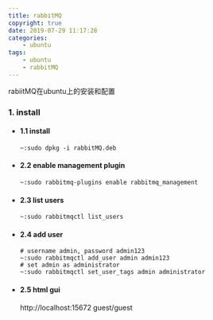 ```yaml
---
title: rabbitMQ
copyright: true
date: 2019-07-29 11:17:28
categories:
    - ubuntu
tags:
    - ubuntu
    - rabbitMQ
---
```

rabiitMQ在ubuntu上的安装和配置

<!-- more -->

### **1. install**

+ #### 1.1 install

    ```
    ~:sudo dpkg -i rabbitMQ.deb
    ```

+ #### 2.2 enable management plugin

    ```
    ~:sudo rabbitmq-plugins enable rabbitmq_management
    ```

+ #### 2.3 list users

    ```
    ~:sudo rabbitmqctl list_users
    ```

+ #### 2.4 add user

    ```
    # username admin, password admin123
    ~:sudo rabbitmqctl add_user admin admin123 
    # set admin as administrator
    ~:sudo rabbitmqctl set_user_tags admin administrator
    ```

+ #### 2.5 html gui

    http://localhost:15672
    guest/guest
